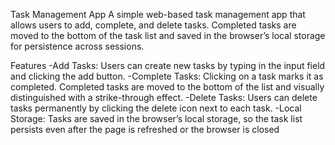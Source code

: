 Task Management App
A simple web-based task management app that allows users to add, complete, and delete tasks. Completed tasks are moved to the bottom of the task list and saved in the browser’s local storage for persistence across sessions.

Features
      -Add Tasks: Users can create new tasks by typing in the input field and clicking the add button.
      -Complete Tasks: Clicking on a task marks it as completed. Completed tasks are moved to the bottom of the list and visually distinguished with a strike-through effect.
      -Delete Tasks: Users can delete tasks permanently by clicking the delete icon next to each task.
      -Local Storage: Tasks are saved in the browser’s local storage, so the task list persists even after the page is refreshed or the browser is closed
      
